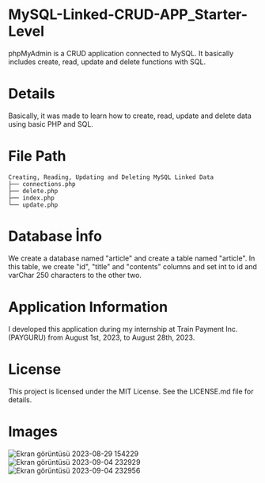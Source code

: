 # MySQL-Linked-CRUD-APP_Starter-Level
phpMyAdmin is a CRUD application connected to MySQL. It basically includes create, read, update and delete functions with SQL.
# Details
Basically, it was made to learn how to create, read, update and delete data using basic PHP and SQL.
# File Path
```
Creating, Reading, Updating and Deleting MySQL Linked Data
├── connections.php
├── delete.php
├── index.php
└── update.php
```
# Database İnfo
We create a database named "article" and create a table named "article".
In this table, we create "id", "title" and "contents" columns and set int to id and varChar 250 characters to the other two.
# Application Information
I developed this application during my internship at Train Payment Inc. (PAYGURU) from August 1st, 2023, to August 28th, 2023.
# License
This project is licensed under the MIT License. See the LICENSE.md file for details.
# Images
![Ekran görüntüsü 2023-08-29 154229](https://github.com/omerkilic-0/MySQL-Linked-CRUD-APP_Starter-Level/assets/123635257/15361368-707a-4dbe-bca5-d22b70b0934f)
![Ekran görüntüsü 2023-09-04 232929](https://github.com/omerkilic-0/MySQL-Linked-CRUD-APP_Starter-Level/assets/123635257/c6e2d403-3cd1-4ebf-b89f-3e3e3123ada8)
![Ekran görüntüsü 2023-09-04 232956](https://github.com/omerkilic-0/MySQL-Linked-CRUD-APP_Starter-Level/assets/123635257/ed83209c-e12f-4df6-80db-25fc8f1b5b8c)

